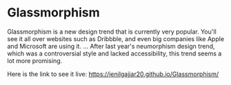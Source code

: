 # Glassmorphism

Glassmorphism is a new design trend that is currently very popular. You'll see it all over websites such as Dribbble, and even big companies like Apple and Microsoft are using it.
... After last year's neumorphism design trend, which was a controversial style and lacked accessibility, this trend seems a lot more promising.

Here is the link to see it live: https://jenilgajjar20.github.io/Glassmorphism/
